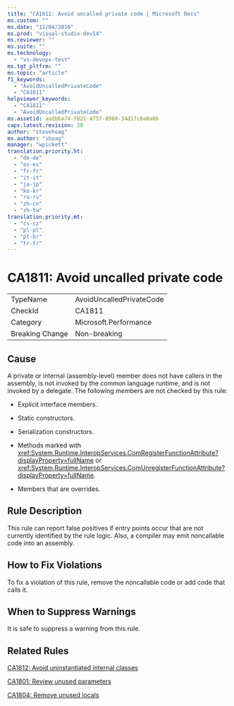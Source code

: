 ```yaml
---
title: "CA1811: Avoid uncalled private code | Microsoft Docs"
ms.custom: ""
ms.date: "11/04/2016"
ms.prod: "visual-studio-dev14"
ms.reviewer: ""
ms.suite: ""
ms.technology: 
  - "vs-devops-test"
ms.tgt_pltfrm: ""
ms.topic: "article"
f1_keywords: 
  - "AvoidUncalledPrivateCode"
  - "CA1811"
helpviewer_keywords: 
  - "CA1811"
  - "AvoidUncalledPrivateCode"
ms.assetid: aadbba74-7821-475f-8980-34d17c0a0a8b
caps.latest.revision: 20
author: "stevehoag"
ms.author: "shoag"
manager: "wpickett"
translation.priority.ht: 
  - "de-de"
  - "es-es"
  - "fr-fr"
  - "it-it"
  - "ja-jp"
  - "ko-kr"
  - "ru-ru"
  - "zh-cn"
  - "zh-tw"
translation.priority.mt: 
  - "cs-cz"
  - "pl-pl"
  - "pt-br"
  - "tr-tr"
---
```

# CA1811: Avoid uncalled private code
|||  
|-|-|  
|TypeName|AvoidUncalledPrivateCode|  
|CheckId|CA1811|  
|Category|Microsoft.Performance|  
|Breaking Change|Non-breaking|  
  
## Cause  
 A private or internal (assembly-level) member does not have callers in the assembly, is not invoked by the common language runtime, and is not invoked by a delegate. The following members are not checked by this rule:  
  
-   Explicit interface members.  
  
-   Static constructors.  
  
-   Serialization constructors.  
  
-   Methods marked with <xref:System.Runtime.InteropServices.ComRegisterFunctionAttribute?displayProperty=fullName> or <xref:System.Runtime.InteropServices.ComUnregisterFunctionAttribute?displayProperty=fullName>.  
  
-   Members that are overrides.  
  
## Rule Description  
 This rule can report false positives if entry points occur that are not currently identified by the rule logic. Also, a compiler may emit noncallable code into an assembly.  
  
## How to Fix Violations  
 To fix a violation of this rule, remove the noncallable code or add code that calls it.  
  
## When to Suppress Warnings  
 It is safe to suppress a warning from this rule.  
  
## Related Rules  
 [CA1812: Avoid uninstantiated internal classes](../code-quality/ca1812-avoid-uninstantiated-internal-classes.md)  
  
 [CA1801: Review unused parameters](../code-quality/ca1801-review-unused-parameters.md)  
  
 [CA1804: Remove unused locals](../code-quality/ca1804-remove-unused-locals.md)